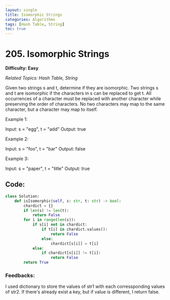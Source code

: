 ```yaml
---
layout: single
title: Isomorphic Strings
categories: Algorithms
tags: [Hash Table, String]
toc: true
---
```


# 205. Isomorphic Strings

**Difficulty: Easy**

*Related Topics: Hash Table, String*

Given two strings s and t, determine if they are isomorphic.
Two strings s and t are isomorphic if the characters in s can be replaced to get t.
All occurrences of a character must be replaced with another character while preserving the order of characters. No two characters may map to the same character, but a character may map to itself.
 
Example 1:

Input: s = "egg", t = "add"
Output: true

Example 2:

Input: s = "foo", t = "bar"
Output: false

Example 3:

Input: s = "paper", t = "title"
Output: true

## Code:
```python
class Solution:
    def isIsomorphic(self, s: str, t: str) -> bool:
        chardict = {}
        if len(s) != len(t):
            return False
        for i in range(len(s)):
            if s[i] not in chardict:
                if t[i] in chardict.values():
                    return False
                else:
                    chardict[s[i]] = t[i]
            else:
                if chardict[s[i]] != t[i]:
                    return False
        return True
```        
### Feedbacks: 
I used dictionary to store the values of str1 with each corressponding values of str2. If there's already exist a key, but if value is different,
I return false. 